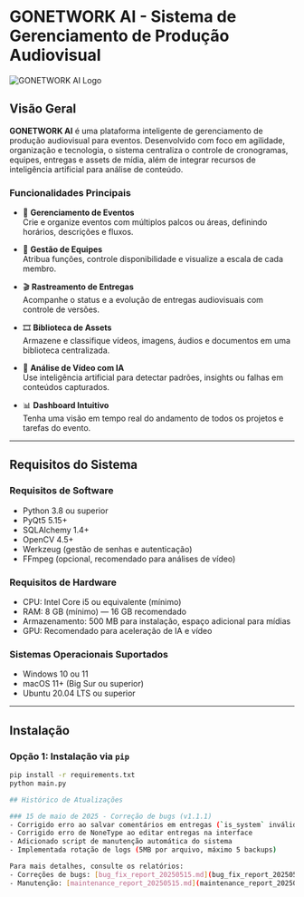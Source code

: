 # GONETWORK AI - Sistema de Gerenciamento de Produção Audiovisual

![GONETWORK AI Logo](resources/images/logo.png)

## Visão Geral

**GONETWORK AI** é uma plataforma inteligente de gerenciamento de produção audiovisual para eventos. Desenvolvido com foco em agilidade, organização e tecnologia, o sistema centraliza o controle de cronogramas, equipes, entregas e assets de mídia, além de integrar recursos de inteligência artificial para análise de conteúdo.

### Funcionalidades Principais

- 🎤 **Gerenciamento de Eventos**  
  Crie e organize eventos com múltiplos palcos ou áreas, definindo horários, descrições e fluxos.

- 👥 **Gestão de Equipes**  
  Atribua funções, controle disponibilidade e visualize a escala de cada membro.

- 🎬 **Rastreamento de Entregas**  
  Acompanhe o status e a evolução de entregas audiovisuais com controle de versões.

- 🎞️ **Biblioteca de Assets**  
  Armazene e classifique vídeos, imagens, áudios e documentos em uma biblioteca centralizada.

- 🧠 **Análise de Vídeo com IA**  
  Use inteligência artificial para detectar padrões, insights ou falhas em conteúdos capturados.

- 📊 **Dashboard Intuitivo**  
  Tenha uma visão em tempo real do andamento de todos os projetos e tarefas do evento.

---

## Requisitos do Sistema

### Requisitos de Software

- Python 3.8 ou superior  
- PyQt5 5.15+  
- SQLAlchemy 1.4+  
- OpenCV 4.5+  
- Werkzeug (gestão de senhas e autenticação)  
- FFmpeg (opcional, recomendado para análises de vídeo)

### Requisitos de Hardware

- CPU: Intel Core i5 ou equivalente (mínimo)  
- RAM: 8 GB (mínimo) — 16 GB recomendado  
- Armazenamento: 500 MB para instalação, espaço adicional para mídias  
- GPU: Recomendado para aceleração de IA e vídeo

### Sistemas Operacionais Suportados

- Windows 10 ou 11  
- macOS 11+ (Big Sur ou superior)  
- Ubuntu 20.04 LTS ou superior

---

## Instalação

### Opção 1: Instalação via `pip`
```bash
pip install -r requirements.txt
python main.py

## Histórico de Atualizações

### 15 de maio de 2025 - Correção de bugs (v1.1.1)
- Corrigido erro ao salvar comentários em entregas (`is_system` inválido em `DeliveryComment`)
- Corrigido erro de NoneType ao editar entregas na interface
- Adicionado script de manutenção automática do sistema
- Implementada rotação de logs (5MB por arquivo, máximo 5 backups)

Para mais detalhes, consulte os relatórios:
- Correções de bugs: [bug_fix_report_20250515.md](bug_fix_report_20250515.md)
- Manutenção: [maintenance_report_20250515.md](maintenance_report_20250515.md)
